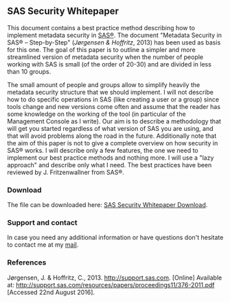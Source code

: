 ## SAS Security Whitepaper 

This document contains a best practice method describing how to implement metadata security in [SAS®](https://www.sas.com/de_ch/home.html). The document "Metadata Security in SAS® – Step-by-Step" (_Jørgensen & Hoffritz_, 2013) has been used as basis for this one. The goal of this paper is to outline a simpler and more streamlined version of metadata security when the number of people working with SAS is small (of the order of 20-30) and are divided in less than 10 groups. 

The small amount of people and groups allow to simplify heavily the metadata security structure that we should implement.  I will not describe how to do specific operations in SAS (like creating a user or a group) since tools change and new versions come often and assume that the reader has some knowledge on the working of the tool (in particular of the Management Console as I write). Our aim is to describe a methodology that will get you started regardless of what version of SAS you are using, and that will avoid problems along the road in the future. Additionally note that the aim of this paper is not to give a complete overview on how security in SAS® works. I will describe only a few features, the one we need to implement our best practice methods and nothing more. I will use a "lazy approach" and describe only what I need. The best practices have been reviewed by J. Fritzenwallner from SAS®.

### Download

The file can be downloaded here: <a href="https://github.com/michelucci/SAS-Security-Whitepaper/blob/master/Metadata%20Security%20in%20SAS%209.4%20-%20Best%20Practice%20an%20easy%20start.pdf" >SAS Security Whitepaper Download</a>.

### Support and contact

In case you need any additional information or have questions don't hesitate to contact me at my 
[mail](mailto:umberto.michelucci@gmail.com).

### References

Jørgensen, J. & Hoffritz, C., 2013. http://support.sas.com. [Online]
Available at: http://support.sas.com/resources/papers/proceedings11/376-2011.pdf
[Accessed 22nd August 2016].
